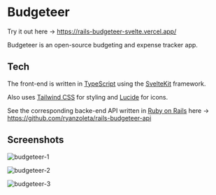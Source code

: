 # Budgeteer

Try it out here -> https://rails-budgeteer-svelte.vercel.app/

Budgeteer is an open-source budgeting and expense tracker app.

## Tech

The front-end is written in [TypeScript](https://www.typescriptlang.org/) using the [SvelteKit](https://kit.svelte.dev/) framework.

Also uses [Tailwind CSS](https://tailwindcss.com/) for styling and [Lucide](https://lucide.dev/) for icons.

See the corresponding backe-end API written in [Ruby on Rails](https://rubyonrails.org/) here -> https://github.com/ryanzoleta/rails-budgeteer-api

## Screenshots

![budgeteer-1](https://github.com/ryanzoleta/rails-budgeteer-svelte/assets/18186677/12411d52-3252-4b3f-990c-4c5d634ce4dc)

![budgeteer-2](https://github.com/ryanzoleta/rails-budgeteer-svelte/assets/18186677/2283a134-9820-4bd8-bdf4-b3bf81651a94)

![budgeteer-3](https://github.com/ryanzoleta/rails-budgeteer-svelte/assets/18186677/0627428f-2c9e-41e6-a211-65928b9e0693)
